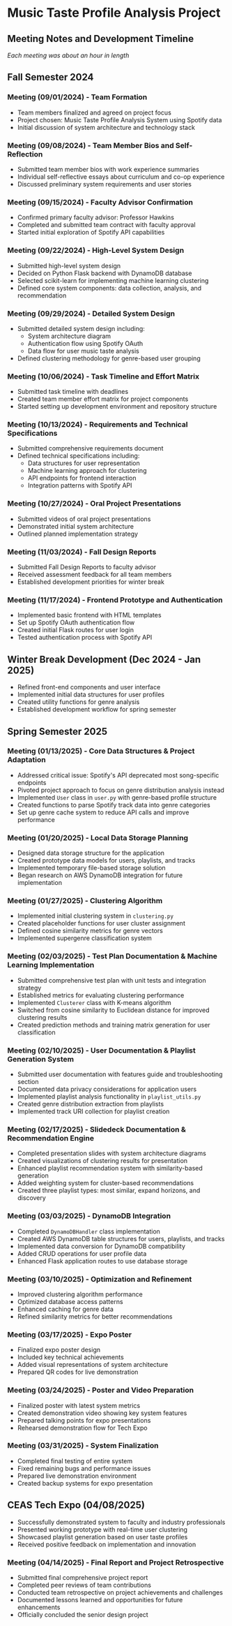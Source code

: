 # Music Taste Profile Analysis Project
## Meeting Notes and Development Timeline

*Each meeting was about an hour in length*

## Fall Semester 2024

### Meeting (09/01/2024) - Team Formation
- Team members finalized and agreed on project focus
- Project chosen: Music Taste Profile Analysis System using Spotify data
- Initial discussion of system architecture and technology stack

### Meeting (09/08/2024) - Team Member Bios and Self-Reflection
- Submitted team member bios with work experience summaries
- Individual self-reflective essays about curriculum and co-op experience
- Discussed preliminary system requirements and user stories

### Meeting (09/15/2024) - Faculty Advisor Confirmation
- Confirmed primary faculty advisor: Professor Hawkins
- Completed and submitted team contract with faculty approval
- Started initial exploration of Spotify API capabilities

### Meeting (09/22/2024) - High-Level System Design
- Submitted high-level system design
- Decided on Python Flask backend with DynamoDB database
- Selected scikit-learn for implementing machine learning clustering
- Defined core system components: data collection, analysis, and recommendation

### Meeting (09/29/2024) - Detailed System Design
- Submitted detailed system design including:
  - System architecture diagram
  - Authentication flow using Spotify OAuth
  - Data flow for user music taste analysis
- Defined clustering methodology for genre-based user grouping

### Meeting (10/06/2024) - Task Timeline and Effort Matrix
- Submitted task timeline with deadlines
- Created team member effort matrix for project components
- Started setting up development environment and repository structure

### Meeting (10/13/2024) - Requirements and Technical Specifications
- Submitted comprehensive requirements document
- Defined technical specifications including:
  - Data structures for user representation
  - Machine learning approach for clustering
  - API endpoints for frontend interaction
  - Integration patterns with Spotify API

### Meeting (10/27/2024) - Oral Project Presentations
- Submitted videos of oral project presentations
- Demonstrated initial system architecture
- Outlined planned implementation strategy

### Meeting (11/03/2024) - Fall Design Reports
- Submitted Fall Design Reports to faculty advisor
- Received assessment feedback for all team members
- Established development priorities for winter break

### Meeting (11/17/2024) - Frontend Prototype and Authentication
- Implemented basic frontend with HTML templates
- Set up Spotify OAuth authentication flow
- Created initial Flask routes for user login
- Tested authentication process with Spotify API

## Winter Break Development (Dec 2024 - Jan 2025)
- Refined front-end components and user interface
- Implemented initial data structures for user profiles
- Created utility functions for genre analysis
- Established development workflow for spring semester

## Spring Semester 2025

### Meeting (01/13/2025) - Core Data Structures & Project Adaptation
- Addressed critical issue: Spotify's API deprecated most song-specific endpoints
- Pivoted project approach to focus on genre distribution analysis instead
- Implemented `User` class in `user.py` with genre-based profile structure
- Created functions to parse Spotify track data into genre categories
- Set up genre cache system to reduce API calls and improve performance

### Meeting (01/20/2025) - Local Data Storage Planning
- Designed data storage structure for the application
- Created prototype data models for users, playlists, and tracks
- Implemented temporary file-based storage solution
- Began research on AWS DynamoDB integration for future implementation

### Meeting (01/27/2025) - Clustering Algorithm
- Implemented initial clustering system in `clustering.py`
- Created placeholder functions for user cluster assignment
- Defined cosine similarity metrics for genre vectors
- Implemented supergenre classification system

### Meeting (02/03/2025) - Test Plan Documentation & Machine Learning Implementation
- Submitted comprehensive test plan with unit tests and integration strategy
- Established metrics for evaluating clustering performance
- Implemented `Clusterer` class with K-means algorithm
- Switched from cosine similarity to Euclidean distance for improved clustering results
- Created prediction methods and training matrix generation for user classification

### Meeting (02/10/2025) - User Documentation & Playlist Generation System
- Submitted user documentation with features guide and troubleshooting section
- Documented data privacy considerations for application users
- Implemented playlist analysis functionality in `playlist_utils.py`
- Created genre distribution extraction from playlists
- Implemented track URI collection for playlist creation

### Meeting (02/17/2025) - Slidedeck Documentation & Recommendation Engine
- Completed presentation slides with system architecture diagrams
- Created visualizations of clustering results for presentation
- Enhanced playlist recommendation system with similarity-based generation
- Added weighting system for cluster-based recommendations
- Created three playlist types: most similar, expand horizons, and discovery

### Meeting (03/03/2025) - DynamoDB Integration
- Completed `DynamoDBHandler` class implementation
- Created AWS DynamoDB table structures for users, playlists, and tracks
- Implemented data conversion for DynamoDB compatibility
- Added CRUD operations for user profile data
- Enhanced Flask application routes to use database storage

### Meeting (03/10/2025) - Optimization and Refinement
- Improved clustering algorithm performance
- Optimized database access patterns
- Enhanced caching for genre data
- Refined similarity metrics for better recommendations

### Meeting (03/17/2025) - Expo Poster
- Finalized expo poster design
- Included key technical achievements
- Added visual representations of system architecture
- Prepared QR codes for live demonstration

### Meeting (03/24/2025) - Poster and Video Preparation
- Finalized poster with latest system metrics
- Created demonstration video showing key system features
- Prepared talking points for expo presentations
- Rehearsed demonstration flow for Tech Expo

### Meeting (03/31/2025) - System Finalization
- Completed final testing of entire system
- Fixed remaining bugs and performance issues
- Prepared live demonstration environment
- Created backup systems for expo presentation

## CEAS Tech Expo (04/08/2025)
- Successfully demonstrated system to faculty and industry professionals
- Presented working prototype with real-time user clustering
- Showcased playlist generation based on user taste profiles
- Received positive feedback on implementation and innovation

### Meeting (04/14/2025) - Final Report and Project Retrospective
- Submitted final comprehensive project report
- Completed peer reviews of team contributions
- Conducted team retrospective on project achievements and challenges
- Documented lessons learned and opportunities for future enhancements
- Officially concluded the senior design project